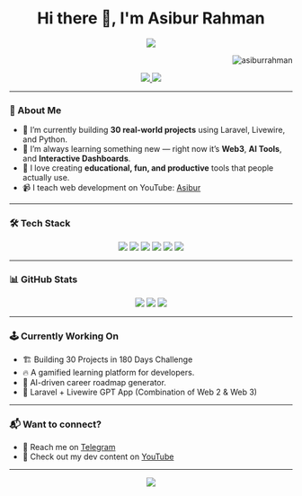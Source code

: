 <h1 align="center">Hi there 👋, I'm Asibur Rahman</h1>
<p align="center">
  <img src="https://readme-typing-svg.demolab.com/?lines=Full-stack+Web+Developer;Laravel+%7C+Livewire+%7C+TailwindCSS+Lover;Building+Fun+Web+Apps;Always+Learning+New+Tech!&center=true&width=600&height=45" />
</p>
<p align="right">
  <img src="https://komarev.com/ghpvc/?username=asibursproject&label=Profile%20views&color=0e75b6&style=flat" alt="asiburrahman" />
</p>

<p align="center">
  <a href="https://www.youtube.com/@asibur" target="_blank">
    <img src="https://img.shields.io/badge/Youtube-Profile-red?style=for-the-badge&logo=youtube" />
  </a>
  <a href="mailto:asibur.etch@email.com"> 
    <img src="https://img.shields.io/badge/Email-Contact-red?style=for-the-badge&logo=gmail" />
  </a>
</p>

---

### 🧠 About Me

- 🔭 I’m currently building **30 real-world projects** using Laravel, Livewire, and Python.
- 🌱 I’m always learning something new — right now it’s **Web3**, **AI Tools**, and **Interactive Dashboards**.
- 🎯 I love creating **educational, fun, and productive** tools that people actually use.
- 📹 I teach web development on YouTube: [Asibur](https://www.youtube.com/@asibur) 

---

### 🛠️ Tech Stack

<p align="center">
  <img src="https://img.shields.io/badge/PHP-777BB4?style=flat-square&logo=php&logoColor=white" />
  <img src="https://img.shields.io/badge/Laravel-F55247?style=flat-square&logo=laravel&logoColor=white" />
  <img src="https://img.shields.io/badge/Livewire-4E4E4E?style=flat-square&logo=livewire&logoColor=white" />
  <img src="https://img.shields.io/badge/JavaScript-F7DF1E?style=flat-square&logo=javascript&logoColor=black" />
  <img src="https://img.shields.io/badge/React-61DAFB?style=flat-square&logo=react&logoColor=black" />
  <img src="https://img.shields.io/badge/Python-3776AB?style=flat-square&logo=python&logoColor=white" />
</p>

---

### 📊 GitHub Stats

<p align="center">
  <img src="https://github-readme-stats.vercel.app/api?username=asibursproject&show_icons=true&theme=tokyonight" />
  <img src="https://github-readme-streak-stats.herokuapp.com/?user=asibursproject&theme=tokyonight" />
  <img src="https://github-readme-stats.vercel.app/api/top-langs/?username=asibursproject&layout=compact&theme=tokyonight" />
</p>

---

<!--
### 🧩 Fun Projects

- ✅ [fdchecklist](https://github.com/asiburrahman/fdchecklist): Your learning progress visualizer.
- 🔗 [URL Shortener with Analytics](https://github.com/asiburrahman/url-shortener)
- 🧠 AI Career Counselor (Coming Soon...)

-->

### 🕹️ Currently Working On

- 🏗️ Building 30 Projects in 180 Days Challenge
- 🔥 A gamified learning platform for developers.
- 🧠 AI-driven career roadmap generator.
- 🧪 Laravel + Livewire GPT App (Combination of Web 2 & Web 3)

---

### 📬 Want to connect?

- 💬 Reach me on [Telegram](https://t.me/asiburYE)
- 🎥 Check out my dev content on [YouTube](https://www.youtube.com/@asibur) 

---

<p align="center">
  <img src="https://github-profile-trophy.vercel.app/?username=asibursproject&theme=darkhub&no-bg=true&margin-w=15&margin-h=15" />
</p>
